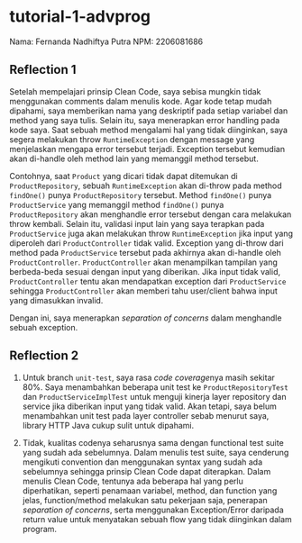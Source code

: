 # tutorial-1-advprog
Nama: Fernanda Nadhiftya Putra
NPM: 2206081686

## Reflection 1
Setelah mempelajari prinsip Clean Code, saya sebisa mungkin tidak menggunakan comments dalam menulis kode. Agar kode tetap mudah dipahami, saya memberikan nama yang deskriptif pada setiap variabel dan method yang saya tulis. Selain itu, saya menerapkan error handling pada kode saya. Saat sebuah method mengalami hal yang tidak diinginkan, saya segera melakukan throw `RuntimeException` dengan message yang menjelaskan mengapa error tersebut terjadi. Exception tersebut kemudian akan di-handle oleh method lain yang memanggil method tersebut.

Contohnya, saat `Product` yang dicari tidak dapat ditemukan di `ProductRepository`, sebuah `RuntimeException` akan di-throw pada method `findOne()` punya `ProductRepository` tersebut. Method `findOne()` punya `ProductService` yang memanggil method `findOne()` punya `ProductRepository` akan menghandle error tersebut dengan cara melakukan throw kembali. Selain itu, validasi input lain yang saya terapkan pada `ProductService` juga akan melakukan throw `RuntimeException` jika input yang diperoleh dari `ProductController` tidak valid. Exception yang di-throw dari method pada `ProductService` tersebut pada akhirnya akan di-handle oleh `ProductController`. `ProductController` akan menampilkan tampilan yang berbeda-beda sesuai dengan input yang diberikan. Jika input tidak valid, `ProductController` tentu akan mendapatkan exception dari `ProductService` sehingga `ProductController` akan memberi tahu user/client bahwa input yang dimasukkan invalid.

Dengan ini, saya menerapkan <i>separation of concerns</i> dalam menghandle sebuah exception.

## Reflection 2
1. Untuk branch `unit-test`, saya rasa <i>code coverage</i>nya masih sekitar 80%. Saya menambahkan beberapa unit test ke `ProductRepositoryTest` dan `ProductServiceImplTest` untuk menguji kinerja layer repository dan service jika diberikan input yang tidak valid. Akan tetapi, saya belum menambahkan unit test pada layer controller sebab menurut saya, library HTTP Java cukup sulit untuk dipahami.

2. Tidak, kualitas codenya seharusnya sama dengan functional test suite yang sudah ada sebelumnya. Dalam menulis test suite, saya cenderung mengikuti convention dan menggunakan syntax yang sudah ada sebelumnya sehingga prinsip Clean Code dapat diterapkan. Dalam menulis Clean Code, tentunya ada beberapa hal yang perlu diperhatikan, seperti penamaan variabel, method, dan function yang jelas, function/method melakukan satu pekerjaan saja, penerapan <i>separation of concerns</i>, serta menggunakan Exception/Error daripada return value untuk menyatakan sebuah flow yang tidak diinginkan dalam program.
